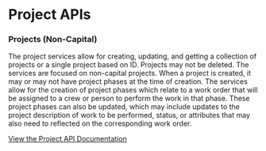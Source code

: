 # Project APIs

### Projects \(Non-Capital\)

The project services allow for creating, updating, and getting a collection of projects or a single project based on ID.  Projects may not be deleted.  The services are focused on non-capital projects.  When a project is created, it may or may not have project phases at the time of creation.  The services allow for the creation of project phases which relate to a work order that will be assigned to a crew or person to perform the work in that phase.  These project phases can also be updated, which may include updates to the project description of work to be performed, status, or attributes that may also need to reflected on the corresponding work order.

[View the Project API Documentation](https://apptreesoftware.github.io/planon/index.html?url=https://apptreesoftware.github.io/planon/project/project.swagger.json#/)

